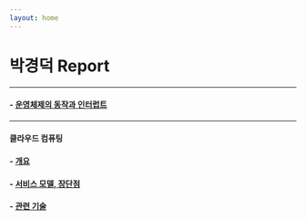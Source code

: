 ```yaml
---
layout: home
---
```


# 박경덕 Report
---
#### - [운영체제의 동작과 인터럽트](./os_interrupt.md)
---
#### 클라우드 컴퓨팅
#### - [개요](./cloud_computing_1.md)
#### - [서비스 모델, 장단점](./cloud_computing_2.md)
#### - [관련 기술](./cloud_computing_3.md)
